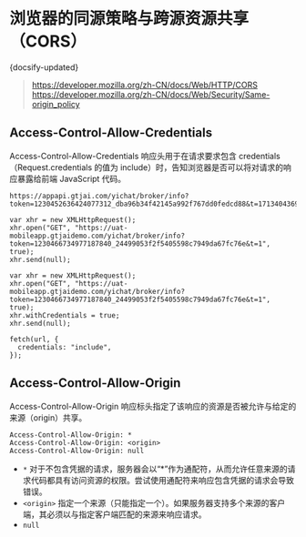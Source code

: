 #  浏览器的同源策略与跨源资源共享（CORS）
{docsify-updated}

> https://developer.mozilla.org/zh-CN/docs/Web/HTTP/CORS  
> https://developer.mozilla.org/zh-CN/docs/Web/Security/Same-origin_policy

## Access-Control-Allow-Credentials
Access-Control-Allow-Credentials 响应头用于在请求要求包含 credentials（Request.credentials 的值为 include）时，告知浏览器是否可以将对请求的响应暴露给前端 JavaScript 代码。

```
https://appapi.gtjai.com/yichat/broker/info?token=1230452636424077312_dba96b34f42145a992f767dd0fedcd88&t=1713404369679

var xhr = new XMLHttpRequest();
xhr.open("GET", "https://uat-mobileapp.gtjaidemo.com/yichat/broker/info?token=1230466734977187840_24499053f2f5405598c7949da67fc76e&t=1", true);
xhr.send(null);

var xhr = new XMLHttpRequest();
xhr.open("GET", "https://uat-mobileapp.gtjaidemo.com/yichat/broker/info?token=1230466734977187840_24499053f2f5405598c7949da67fc76e&t=1", true);
xhr.withCredentials = true;
xhr.send(null);

fetch(url, {
  credentials: "include",
});
```

## Access-Control-Allow-Origin
Access-Control-Allow-Origin 响应标头指定了该响应的资源是否被允许与给定的来源（origin）共享。
```
Access-Control-Allow-Origin: *
Access-Control-Allow-Origin: <origin>
Access-Control-Allow-Origin: null
```

+ `*`
    对于不包含凭据的请求，服务器会以“*”作为通配符，从而允许任意来源的请求代码都具有访问资源的权限。尝试使用通配符来响应包含凭据的请求会导致错误。
+ `<origin>`
    指定一个来源（只能指定一个）。如果服务器支持多个来源的客户端，其必须以与指定客户端匹配的来源来响应请求。
+ `null`